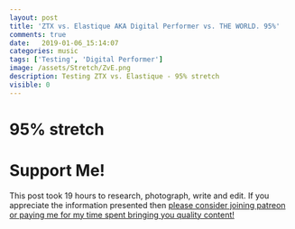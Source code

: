```yaml
---
layout: post
title: 'ZTX vs. Elastique AKA Digital Performer vs. THE WORLD. 95%'
comments: true
date:   2019-01-06_15:14:07 
categories: music
tags: ['Testing', 'Digital Performer']
image: /assets/Stretch/ZvE.png
description: Testing ZTX vs. Elastique - 95% stretch
visible: 0
---
```


# 95% stretch

  <script type="text/javascript" src="/admc/comparator.js?v={{ site.time | date:'%s' }}"> </script>
  <link rel="stylesheet" type="text/css" href="/admc/admc.css">
<admc path="/assets/Stretch/95" title="95% stretch">
    <file name="ZTXVox95.aac" />
    <file name="ElastiqueVox95.aac" />
</admc>
<admc path="/assets/Stretch/95" title="95% stretch">
    <file name="ZTXPuke95.aac" />
    <file name="ElastiquePuke95.aac" />
</admc>
<admc path="/assets/Stretch/95" title="95% stretch">
    <file name="ZTXOrch95.aac" />
    <file name="ElastiqueOrch95.aac" />
</admc>
<admc path="/assets/Stretch/95" title="95% stretch">
    <file name="ZTXPop95.aac" />
    <file name="ElastiquePop95.aac" />
</admc>
<admc path="/assets/Stretch/95" title="95% stretch">
    <file name="ZTXAcoustic95.aac" />
    <file name="ElastiqueAcoustic95.aac" />
</admc>
<admc path="/assets/Stretch/95" title="95% stretch">
    <file name="ZTXDrum95.aac" />
    <file name="ElastiqueDrum95.aac" />
</admc>
<admc path="/assets/Stretch/95" title="95% stretch">
    <file name="ZTXBass95.aac" />
    <file name="ElastiqueBass95.aac" />
</admc>
<admc path="/assets/Stretch/95" title="95% stretch">
    <file name="ZTXTrumpet95.aac" />
    <file name="ElastiqueTrumpet95.aac" />
</admc>

# Support Me!

This post took 19 hours to research, photograph, write and edit. If you appreciate the information presented then <a href="/DonateNow/">please consider joining patreon or paying me for my time spent bringing you quality content!</a>







